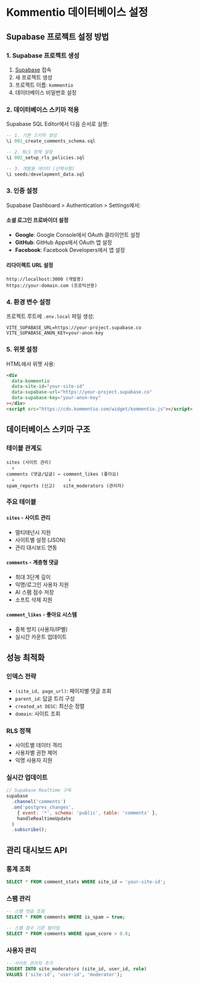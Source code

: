 # Kommentio 데이터베이스 설정

## Supabase 프로젝트 설정 방법

### 1. Supabase 프로젝트 생성
1. [Supabase](https://supabase.com) 접속
2. 새 프로젝트 생성
3. 프로젝트 이름: `kommentio`
4. 데이터베이스 비밀번호 설정

### 2. 데이터베이스 스키마 적용
Supabase SQL Editor에서 다음 순서로 실행:

```sql
-- 1. 기본 스키마 생성
\i 001_create_comments_schema.sql

-- 2. RLS 정책 설정
\i 002_setup_rls_policies.sql

-- 3. 개발용 데이터 (선택사항)
\i seeds/development_data.sql
```

### 3. 인증 설정
Supabase Dashboard > Authentication > Settings에서:

#### 소셜 로그인 프로바이더 설정
- **Google**: Google Console에서 OAuth 클라이언트 설정
- **GitHub**: GitHub Apps에서 OAuth 앱 설정  
- **Facebook**: Facebook Developers에서 앱 설정

#### 리다이렉트 URL 설정
```
http://localhost:3000 (개발용)
https://your-domain.com (프로덕션용)
```

### 4. 환경 변수 설정
프로젝트 루트에 `.env.local` 파일 생성:

```env
VITE_SUPABASE_URL=https://your-project.supabase.co
VITE_SUPABASE_ANON_KEY=your-anon-key
```

### 5. 위젯 설정
HTML에서 위젯 사용:

```html
<div 
  data-kommentio
  data-site-id="your-site-id"
  data-supabase-url="https://your-project.supabase.co"
  data-supabase-key="your-anon-key"
></div>
<script src="https://cdn.kommentio.com/widget/kommentio.js"></script>
```

## 데이터베이스 스키마 구조

### 테이블 관계도
```
sites (사이트 관리)
  ↓
comments (댓글/답글) ← comment_likes (좋아요)
  ↓                    ↓
spam_reports (신고)   site_moderators (관리자)
```

### 주요 테이블

#### `sites` - 사이트 관리
- 멀티테넌시 지원
- 사이트별 설정 (JSON)
- 관리 대시보드 연동

#### `comments` - 계층형 댓글
- 최대 3단계 깊이
- 익명/로그인 사용자 지원
- AI 스팸 점수 저장
- 소프트 삭제 지원

#### `comment_likes` - 좋아요 시스템
- 중복 방지 (사용자/IP별)
- 실시간 카운트 업데이트

## 성능 최적화

### 인덱스 전략
- `(site_id, page_url)`: 페이지별 댓글 조회
- `parent_id`: 답글 트리 구성
- `created_at DESC`: 최신순 정렬
- `domain`: 사이트 조회

### RLS 정책
- 사이트별 데이터 격리
- 사용자별 권한 제어
- 익명 사용자 지원

### 실시간 업데이트
```javascript
// Supabase Realtime 구독
supabase
  .channel('comments')
  .on('postgres_changes', 
    { event: '*', schema: 'public', table: 'comments' }, 
    handleRealtimeUpdate
  )
  .subscribe();
```

## 관리 대시보드 API

### 통계 조회
```sql
SELECT * FROM comment_stats WHERE site_id = 'your-site-id';
```

### 스팸 관리
```sql
-- 스팸 댓글 조회
SELECT * FROM comments WHERE is_spam = true;

-- 스팸 점수 기준 필터링  
SELECT * FROM comments WHERE spam_score > 0.8;
```

### 사용자 관리
```sql
-- 사이트 관리자 추가
INSERT INTO site_moderators (site_id, user_id, role) 
VALUES ('site-id', 'user-id', 'moderator');
```